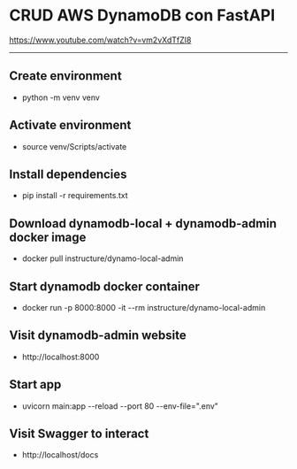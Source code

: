 # CRUD AWS DynamoDB con FastAPI
https://www.youtube.com/watch?v=vm2vXdTfZI8

---
## Create environment
- python -m venv venv

## Activate environment
- source venv/Scripts/activate

## Install dependencies
- pip install -r requirements.txt

## Download dynamodb-local + dynamodb-admin docker image
- docker pull instructure/dynamo-local-admin

## Start dynamodb docker container
- docker run -p 8000:8000 -it --rm instructure/dynamo-local-admin

## Visit dynamodb-admin website
- http://localhost:8000

## Start app
- uvicorn main:app --reload --port 80 --env-file=".env"

## Visit Swagger to interact
- http://localhost/docs

